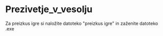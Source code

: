 # Prezivetje_v_vesolju
Za preizkus igre si naložite datoteko "preizkus igre" in zaženite datoteko .exe
